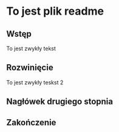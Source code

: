 # To jest plik readme

## Wstęp
To jest zwykły tekst

## Rozwinięcie
To jest zwykły teskst 2

## Nagłówek drugiego stopnia

## Zakończenie